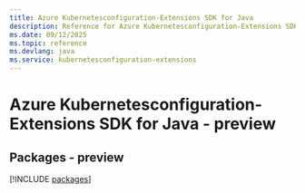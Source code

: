 ```yaml
---
title: Azure Kubernetesconfiguration-Extensions SDK for Java
description: Reference for Azure Kubernetesconfiguration-Extensions SDK for Java
ms.date: 09/12/2025
ms.topic: reference
ms.devlang: java
ms.service: kubernetesconfiguration-extensions
---
```

# Azure Kubernetesconfiguration-Extensions SDK for Java - preview
## Packages - preview
[!INCLUDE [packages](kubernetesconfiguration-extensions-index.md)]